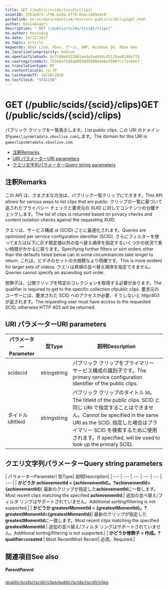 ```yaml
---
title: GET (/public/scids/{scid}/clips)
assetID: 15b3e873-1f96-b1da-2f79-6dac1369a4c0
permalink: en-us/docs/xboxlive/rest/uri-publicscidclipsget.html
author: KevinAsgari
description: " GET (/public/scids/{scid}/clips)"
ms.author: kevinasg
ms.date: 10/12/2017
ms.topic: article
keywords: Xbox Live, Xbox, ゲーム, UWP, Windows 10, Xbox One
ms.localizationpriority: medium
ms.openlocfilehash: 0c7c00e9322881aedafeddddcd5129ae0248e718
ms.sourcegitcommit: 753e0a7160a88830d9908b446ef0907cc71c64e7
ms.translationtype: MT
ms.contentlocale: ja-JP
ms.lasthandoff: 10/30/2018
ms.locfileid: "5741158"
---
```

# <a name="get-publicscidsscidclips"></a><span data-ttu-id="dfa58-104">GET (/public/scids/{scid}/clips)</span><span class="sxs-lookup"><span data-stu-id="dfa58-104">GET (/public/scids/{scid}/clips)</span></span>
<span data-ttu-id="dfa58-105">パブリック クリップを一覧表示します。</span><span class="sxs-lookup"><span data-stu-id="dfa58-105">List public clips.</span></span> <span data-ttu-id="dfa58-106">この URI のドメインが`gameclipsmetadata.xboxlive.com`します。</span><span class="sxs-lookup"><span data-stu-id="dfa58-106">The domain for this URI is `gameclipsmetadata.xboxlive.com`.</span></span>
 
  * [<span data-ttu-id="dfa58-107">注釈</span><span class="sxs-lookup"><span data-stu-id="dfa58-107">Remarks</span></span>](#ID4EV)
  * [<span data-ttu-id="dfa58-108">URI パラメーター</span><span class="sxs-lookup"><span data-stu-id="dfa58-108">URI parameters</span></span>](#ID4ECB)
  * [<span data-ttu-id="dfa58-109">クエリ文字列パラメーター</span><span class="sxs-lookup"><span data-stu-id="dfa58-109">Query string parameters</span></span>](#ID4ENB)
 
<a id="ID4EV"></a>

 
## <a name="remarks"></a><span data-ttu-id="dfa58-110">注釈</span><span class="sxs-lookup"><span data-stu-id="dfa58-110">Remarks</span></span>
 
<span data-ttu-id="dfa58-111">この API は、さまざまな方法は、パブリック一覧クリップにできます。</span><span class="sxs-lookup"><span data-stu-id="dfa58-111">This API allows for various ways to list clips that are public.</span></span> <span data-ttu-id="dfa58-112">クリップの一覧に基づいて返されたプライバシー チェックと要求元の XUID に対してコンテンツの分離チェックします。</span><span class="sxs-lookup"><span data-stu-id="dfa58-112">The list of clips is returned based on privacy checks and content isolation checks against the requesting XUID.</span></span>
 
<span data-ttu-id="dfa58-113">クエリは、サービス構成 id (SCID) ごとに最適化されます。</span><span class="sxs-lookup"><span data-stu-id="dfa58-113">Queries are optimized per service configuration identifier (SCID).</span></span> <span data-ttu-id="dfa58-114">さらにフィルターを使ってまたは以下に示す既定値以外の並べ替え順序を指定するいくつかの状況で長い時間がかかるに戻ります。</span><span class="sxs-lookup"><span data-stu-id="dfa58-114">Specifying further filters or sort orders other than the defaults listed below can in some circumstances take longer to return.</span></span> <span data-ttu-id="dfa58-115">これは、ビデオのセットの大規模なより明確です。</span><span class="sxs-lookup"><span data-stu-id="dfa58-115">This is more evident for larger sets of videos.</span></span> <span data-ttu-id="dfa58-116">クエリは昇順の並べ替え順序を指定できません。</span><span class="sxs-lookup"><span data-stu-id="dfa58-116">Queries cannot specify an ascending sort order.</span></span>
 
<span data-ttu-id="dfa58-117">修飾子は、公開クリップを特定のコレクションを取得する必要があります。</span><span class="sxs-lookup"><span data-stu-id="dfa58-117">The qualifier is required to get to the specific collection ofpublic clips.</span></span> <span data-ttu-id="dfa58-118">要求元のユーザーには、要求された SCID へのアクセスが必要、そうしないと http/403 が返されます。</span><span class="sxs-lookup"><span data-stu-id="dfa58-118">The requesting user must have access to the requested SCID, otherwise HTTP 403 will be returned.</span></span>
  
<a id="ID4ECB"></a>

 
## <a name="uri-parameters"></a><span data-ttu-id="dfa58-119">URI パラメーター</span><span class="sxs-lookup"><span data-stu-id="dfa58-119">URI parameters</span></span>
 
| <span data-ttu-id="dfa58-120">パラメーター</span><span class="sxs-lookup"><span data-stu-id="dfa58-120">Parameter</span></span>| <span data-ttu-id="dfa58-121">型</span><span class="sxs-lookup"><span data-stu-id="dfa58-121">Type</span></span>| <span data-ttu-id="dfa58-122">説明</span><span class="sxs-lookup"><span data-stu-id="dfa58-122">Description</span></span>| 
| --- | --- | --- | 
| <span data-ttu-id="dfa58-123">scid</span><span class="sxs-lookup"><span data-stu-id="dfa58-123">scid</span></span>| <span data-ttu-id="dfa58-124">string</span><span class="sxs-lookup"><span data-stu-id="dfa58-124">string</span></span>| <span data-ttu-id="dfa58-125">パブリック クリップをプライマリー サービス構成の識別子です。</span><span class="sxs-lookup"><span data-stu-id="dfa58-125">The primary service configuration identifier of the public clips.</span></span>| 
| <span data-ttu-id="dfa58-126">タイトル id</span><span class="sxs-lookup"><span data-stu-id="dfa58-126">titleid</span></span>| <span data-ttu-id="dfa58-127">string</span><span class="sxs-lookup"><span data-stu-id="dfa58-127">string</span></span>| <span data-ttu-id="dfa58-128">パブリック クリップのタイトル Id。</span><span class="sxs-lookup"><span data-stu-id="dfa58-128">The titleId of the public clips.</span></span> <span data-ttu-id="dfa58-129">SCID と同じ URI で指定することはできません。</span><span class="sxs-lookup"><span data-stu-id="dfa58-129">Cannot be specified in the same URI as the SCID.</span></span> <span data-ttu-id="dfa58-130">指定した場合はプライマリー SCID を検索するために使用されます。</span><span class="sxs-lookup"><span data-stu-id="dfa58-130">If specified, will be used to look up the primary SCID.</span></span>| 
  
<a id="ID4ENB"></a>

 
## <a name="query-string-parameters"></a><span data-ttu-id="dfa58-131">クエリ文字列パラメーター</span><span class="sxs-lookup"><span data-stu-id="dfa58-131">Query string parameters</span></span>
 
| <span data-ttu-id="dfa58-132">パラメーター</span><span class="sxs-lookup"><span data-stu-id="dfa58-132">Parameter</span></span>| <span data-ttu-id="dfa58-133">型</span><span class="sxs-lookup"><span data-stu-id="dfa58-133">Type</span></span>| <span data-ttu-id="dfa58-134">説明</span><span class="sxs-lookup"><span data-stu-id="dfa58-134">Description</span></span>| 
| --- | --- | --- | --- | --- | --- | 
| <b><span data-ttu-id="dfa58-135">かどうか achievementId = {achievementId}。</span><span class="sxs-lookup"><span data-stu-id="dfa58-135">?achievementId={achievementId}</span></span></b>| <span data-ttu-id="dfa58-136">最新のクリップが指定した<b>achievementId</b>に一致します。</span><span class="sxs-lookup"><span data-stu-id="dfa58-136">Most recent clips matching the specified <b>achievementId</b>.</span></span>| <span data-ttu-id="dfa58-137">追加の並べ替え/フィルタ リングはサポートされていません。</span><span class="sxs-lookup"><span data-stu-id="dfa58-137">Additional sorting/filtering is not supported.</span></span>| 
| <b><span data-ttu-id="dfa58-138">かどうか greatestMomentId = {greatestMomentId}。</span><span class="sxs-lookup"><span data-stu-id="dfa58-138">?greatestMomentId={greatestMomentId}</span></span></b>| <span data-ttu-id="dfa58-139">最新のクリップが指定した<b>greatestMomentId</b>に一致します。</span><span class="sxs-lookup"><span data-stu-id="dfa58-139">Most recent clips matching the specified <b>greatestMomentId</b>.</span></span>| <span data-ttu-id="dfa58-140">追加の並べ替え/フィルタ リングはサポートされていません。</span><span class="sxs-lookup"><span data-stu-id="dfa58-140">Additional sorting/filtering is not supported.</span></span>| 
| <b><span data-ttu-id="dfa58-141">かどうか修飾子 = 作成。</span><span class="sxs-lookup"><span data-stu-id="dfa58-141">?qualifier=created</span></span> </b>| <span data-ttu-id="dfa58-142">Most Recent</span><span class="sxs-lookup"><span data-stu-id="dfa58-142">Most Recent</span></span>| <span data-ttu-id="dfa58-143">必須。</span><span class="sxs-lookup"><span data-stu-id="dfa58-143">Required.</span></span>| 
  
<a id="ID4EDD"></a>

 
## <a name="see-also"></a><span data-ttu-id="dfa58-144">関連項目</span><span class="sxs-lookup"><span data-stu-id="dfa58-144">See also</span></span>
 
<a id="ID4EFD"></a>

 
##### <a name="parent"></a><span data-ttu-id="dfa58-145">Parent</span><span class="sxs-lookup"><span data-stu-id="dfa58-145">Parent</span></span> 

[<span data-ttu-id="dfa58-146">/public/scids/{scid}/clips</span><span class="sxs-lookup"><span data-stu-id="dfa58-146">/public/scids/{scid}/clips</span></span>](uri-publicscidclips.md)

   